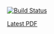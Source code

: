 [![Build Status](https://travis-ci.org/benweedon/grazhoi.svg?branch=master)](https://travis-ci.org/benweedon/grazhoi)

[Latest PDF](https://benweedon.github.io/grazhoi/grazhoi.pdf)
